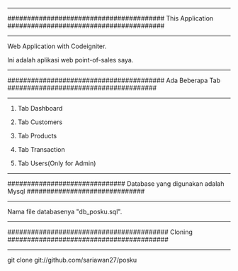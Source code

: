 
****************
  ######################################## This Application ########################################
****************

Web Application with Codeigniter.

Ini adalah aplikasi web point-of-sales saya.

****************
 ######################################## Ada Beberapa Tab ######################################
****************


1. Tab Dashboard

2. Tab Customers

3. Tab Products

4. Tab Transaction

5. Tab Users(Only for Admin)

************************************
############################## Database yang digunakan adalah Mysql ##############################
************************************


Nama file databasenya "db_posku.sql".


*******
######################################### Cloning #########################################
*******

git clone git://github.com/sariawan27/posku
